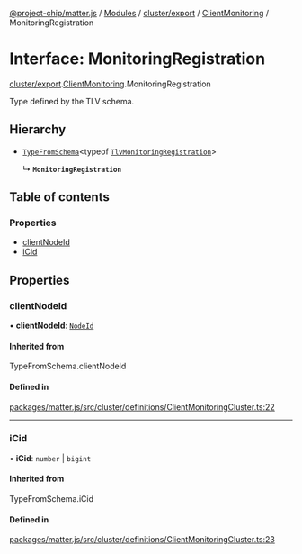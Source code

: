 [@project-chip/matter.js](../README.md) / [Modules](../modules.md) / [cluster/export](../modules/cluster_export.md) / [ClientMonitoring](../modules/cluster_export.ClientMonitoring.md) / MonitoringRegistration

# Interface: MonitoringRegistration

[cluster/export](../modules/cluster_export.md).[ClientMonitoring](../modules/cluster_export.ClientMonitoring.md).MonitoringRegistration

Type defined by the TLV schema.

## Hierarchy

- [`TypeFromSchema`](../modules/tlv_export.md#typefromschema)\<typeof [`TlvMonitoringRegistration`](../modules/cluster_export.ClientMonitoring.md#tlvmonitoringregistration)\>

  ↳ **`MonitoringRegistration`**

## Table of contents

### Properties

- [clientNodeId](cluster_export.ClientMonitoring.MonitoringRegistration.md#clientnodeid)
- [iCid](cluster_export.ClientMonitoring.MonitoringRegistration.md#icid)

## Properties

### clientNodeId

• **clientNodeId**: [`NodeId`](../modules/datatype_export.md#nodeid)

#### Inherited from

TypeFromSchema.clientNodeId

#### Defined in

[packages/matter.js/src/cluster/definitions/ClientMonitoringCluster.ts:22](https://github.com/project-chip/matter.js/blob/904d0c9b952b91f28a21803759c5e5c66ee4d272/packages/matter.js/src/cluster/definitions/ClientMonitoringCluster.ts#L22)

___

### iCid

• **iCid**: `number` \| `bigint`

#### Inherited from

TypeFromSchema.iCid

#### Defined in

[packages/matter.js/src/cluster/definitions/ClientMonitoringCluster.ts:23](https://github.com/project-chip/matter.js/blob/904d0c9b952b91f28a21803759c5e5c66ee4d272/packages/matter.js/src/cluster/definitions/ClientMonitoringCluster.ts#L23)

